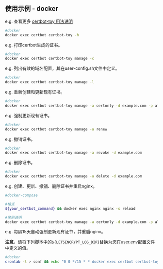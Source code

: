 ## 使用示例 - docker

e.g. 查看更多 [certbot-toy 用法说明](./scripts/docker/docs/help/manage-zh-Hans-CN.txt)

```sh
#docker
docker exec certbot certbot-toy -h
```

e.g. 打印certbot生成的证书。

```sh
#docker
docker exec certbot certbot-toy manage -c
```

e.g. 列出有效的域名配置，其在user-config.sh文件中定义。

```sh
#docker
docker exec certbot certbot-toy manage -l
```

e.g. 重新创建和更新现有证书。

```sh
#docker
docker exec certbot certbot-toy manage -a certonly -d example.com -p aliyun
```

e.g. 强制更新现有证书。

```sh
#docker
docker exec certbot certbot-toy manage -a renew
```

e.g. 撤销证书。

```sh
#docker
docker exec certbot certbot-toy manage -a revoke -d example.com
```

e.g. 删除证书。

```sh
#docker
docker exec certbot certbot-toy manage -a delete -d example.com
```

e.g. 创建、更新、撤销、删除证书并重启nginx。
```sh
#docker-compose

#格式
${your_certbot_command} && docker exec nginx nginx -s reload

#举例说明
docker exec certbot certbot-toy manage -a certonly -d example.com -p aliyun && docker exec nginx nginx -s reload
```

e.g. 每隔15天自动强制更新现有证书，并重启nginx。

**注意**，请将下列脚本中的`${LETSENCRYPT_LOG_DIR}`替换为您在user.env配置文件中定义的值。

```sh
#docker
crontab -l > conf && echo "0 0 */15 * * docker exec certbot certbot-toy manage -a certonly renew  >> ${LETSENCRYPT_LOG_DIR}cron.log 2>&1 && docker exec nginx nginx -s reload" >> conf && crontab conf && rm -f conf
```
